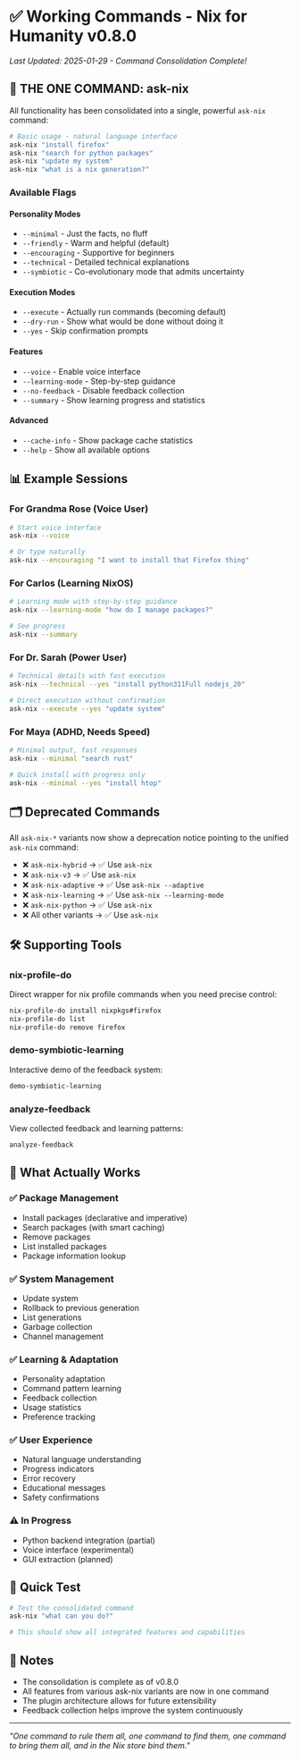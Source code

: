 # ✅ Working Commands - Nix for Humanity v0.8.0

*Last Updated: 2025-01-29 - Command Consolidation Complete!*

## 🚀 THE ONE COMMAND: ask-nix

All functionality has been consolidated into a single, powerful `ask-nix` command:

```bash
# Basic usage - natural language interface
ask-nix "install firefox"
ask-nix "search for python packages"
ask-nix "update my system"
ask-nix "what is a nix generation?"
```

### Available Flags

#### Personality Modes
- `--minimal` - Just the facts, no fluff
- `--friendly` - Warm and helpful (default)
- `--encouraging` - Supportive for beginners
- `--technical` - Detailed technical explanations
- `--symbiotic` - Co-evolutionary mode that admits uncertainty

#### Execution Modes
- `--execute` - Actually run commands (becoming default)
- `--dry-run` - Show what would be done without doing it
- `--yes` - Skip confirmation prompts

#### Features
- `--voice` - Enable voice interface
- `--learning-mode` - Step-by-step guidance
- `--no-feedback` - Disable feedback collection
- `--summary` - Show learning progress and statistics

#### Advanced
- `--cache-info` - Show package cache statistics
- `--help` - Show all available options

## 📊 Example Sessions

### For Grandma Rose (Voice User)
```bash
# Start voice interface
ask-nix --voice

# Or type naturally
ask-nix --encouraging "I want to install that Firefox thing"
```

### For Carlos (Learning NixOS)
```bash
# Learning mode with step-by-step guidance
ask-nix --learning-mode "how do I manage packages?"

# See progress
ask-nix --summary
```

### For Dr. Sarah (Power User)
```bash
# Technical details with fast execution
ask-nix --technical --yes "install python311Full nodejs_20"

# Direct execution without confirmation
ask-nix --execute --yes "update system"
```

### For Maya (ADHD, Needs Speed)
```bash
# Minimal output, fast responses
ask-nix --minimal "search rust"

# Quick install with progress only
ask-nix --minimal --yes "install htop"
```

## 🗂️ Deprecated Commands

All `ask-nix-*` variants now show a deprecation notice pointing to the unified `ask-nix` command:

- ❌ `ask-nix-hybrid` → ✅ Use `ask-nix`
- ❌ `ask-nix-v3` → ✅ Use `ask-nix`  
- ❌ `ask-nix-adaptive` → ✅ Use `ask-nix --adaptive`
- ❌ `ask-nix-learning` → ✅ Use `ask-nix --learning-mode`
- ❌ `ask-nix-python` → ✅ Use `ask-nix`
- ❌ All other variants → ✅ Use `ask-nix`

## 🛠️ Supporting Tools

### nix-profile-do
Direct wrapper for nix profile commands when you need precise control:
```bash
nix-profile-do install nixpkgs#firefox
nix-profile-do list
nix-profile-do remove firefox
```

### demo-symbiotic-learning
Interactive demo of the feedback system:
```bash
demo-symbiotic-learning
```

### analyze-feedback
View collected feedback and learning patterns:
```bash
analyze-feedback
```

## 🎯 What Actually Works

### ✅ Package Management
- Install packages (declarative and imperative)
- Search packages (with smart caching)
- Remove packages
- List installed packages
- Package information lookup

### ✅ System Management
- Update system
- Rollback to previous generation
- List generations
- Garbage collection
- Channel management

### ✅ Learning & Adaptation
- Personality adaptation
- Command pattern learning
- Feedback collection
- Usage statistics
- Preference tracking

### ✅ User Experience
- Natural language understanding
- Progress indicators
- Error recovery
- Educational messages
- Safety confirmations

### ⚠️ In Progress
- Python backend integration (partial)
- Voice interface (experimental)
- GUI extraction (planned)

## 🚀 Quick Test

```bash
# Test the consolidated command
ask-nix "what can you do?"

# This should show all integrated features and capabilities
```

## 📝 Notes

- The consolidation is complete as of v0.8.0
- All features from various ask-nix variants are now in one command
- The plugin architecture allows for future extensibility
- Feedback collection helps improve the system continuously

---

*"One command to rule them all, one command to find them, one command to bring them all, and in the Nix store bind them."*